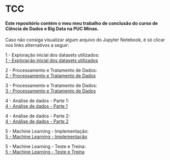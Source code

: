 # TCC
#### Este repositório contém o meu meu trabalho de conclusão do curso de Ciência de Dados e Big Data na PUC Minas.

Caso não consiga visualizar algum arquivo do Jupyter Notebook, é só clicar nos links alternativos a seguir:

1 - Exploração inicial dos datasets utilizados: <br>
<a href="https://gloriaoliv.github.io/TCC/paginasHTML/1%20-%20Explorac%CC%A7a%CC%83o%20inicial%20dos%20datasets%20utilizados.html">1 - Exploração inicial dos datasets utilizados</a>

2 - Processamento e Tratamento de Dados: <br>
<a href="https://gloriaoliv.github.io/TCC/paginasHTML/2 - Processamento e Tratamento de Dados.html">2 - Processamento e Tratamento de Dados</a>

3 - Processamento e Tratamento de Dados: <br>
<a href="https://gloriaoliv.github.io/TCC/paginasHTML/3 - Processamento e Tratamento de Dados">3 - Processamento e Tratamento de Dados</a>

4 - Análise de dados - Parte 1: <br>
<a href="https://gloriaoliv.github.io/TCC/paginasHTML/4 - Análise de dados - Parte 1">4 - Análise de dados - Parte 1</a>

4 - Análise de dados - Parte 2: <br>
<a href="https://gloriaoliv.github.io/TCC/paginasHTML/4 - Análise de dados - Parte 2">4 - Análise de dados - Parte 2</a>

5 - Machine Learning - Implementação: <br>
<a href="https://gloriaoliv.github.io/TCC/paginasHTML/5 - Machine Learning - Implementação">5 - Machine Learning - Implementação</a>

5 - Machine Learning - Teste e Treina: <br>
<a href="https://gloriaoliv.github.io/TCC/paginasHTML/5 - Machine Learning - Teste e Treina">5 - Machine Learning - Teste e Treina</a>
